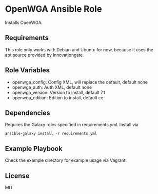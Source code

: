 OpenWGA Ansible Role
=========

Installs OpenWGA.

Requirements
------------

This role only works with Debian and Ubuntu for now, because it uses the apt source provided by Innovationgate.

Role Variables
--------------

- openwga_config: Config XML, will replace the default, default none
- openwga_auth: Auth XML, default none
- openwga_version: Version to install, default 7.1
- openwga_edition: Edition to install, default ce

Dependencies
------------

Requires the Galaxy roles specified in requirements.yml. Install via

    ansible-galaxy install -r requirements.yml

Example Playbook
----------------

Check the example directory for example usage via Vagrant.

License
-------

MIT
